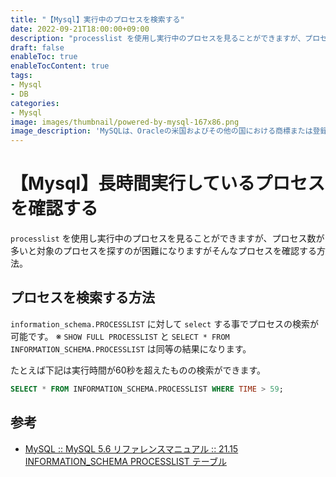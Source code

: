 ```yaml
---
title: "【Mysql】実行中のプロセスを検索する"
date: 2022-09-21T18:00:00+09:00
description: "processlist を使用し実行中のプロセスを見ることができますが、プロセス数が多いと対象のプロセスを探すのが困難になりますがそんなプロセスを確認する方法"
draft: false
enableToc: true
enableTocContent: true
tags: 
- Mysql
- DB
categories: 
- Mysql
image: images/thumbnail/powered-by-mysql-167x86.png
image_description: 'MySQLは、Oracleの米国およびその他の国における商標または登録商標です。'
---
```


# 【Mysql】長時間実行しているプロセスを確認する
`processlist` を使用し実行中のプロセスを見ることができますが、プロセス数が多いと対象のプロセスを探すのが困難になりますがそんなプロセスを確認する方法。

## プロセスを検索する方法
`information_schema.PROCESSLIST` に対して `select` する事でプロセスの検索が可能です。
※ `SHOW FULL PROCESSLIST` と `SELECT * FROM INFORMATION_SCHEMA.PROCESSLIST` は同等の結果になります。

たとえば下記は実行時間が60秒を超えたものの検索ができます。
```sql
SELECT * FROM INFORMATION_SCHEMA.PROCESSLIST WHERE TIME > 59;
```

## 参考
* <a href="https://dev.mysql.com/doc/refman/5.6/ja/information-schema-processlist-table.html" target="_blank" rel="nofollow noopener">MySQL :: MySQL 5.6 リファレンスマニュアル :: 21.15 INFORMATION_SCHEMA PROCESSLIST テーブル</a>